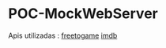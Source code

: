 # POC-MockWebServer

Apis utilizadas : [freetogame](https://www.freetogame.com/api/) [imdb]("https://imdb-api.com/en/API/Search/")
